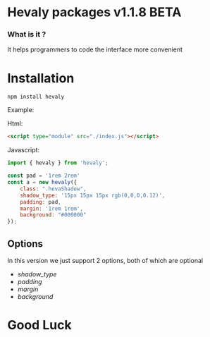 # Hevaly packages v1.1.8 BETA

### What is it ?

It helps programmers to code the interface more convenient

# Installation

`npm install hevaly`

Example:

Html: 

```html
<script type="module" src="./index.js"></script>
```

Javascript:

```javascript
import { hevaly } from 'hevaly';

const pad = '1rem 2rem'
const a = new hevaly({
    class: ".hevaShadow",
    shadow_type: '15px 15px 15px rgb(0,0,0,0.12)',
    padding: pad,
    margin: '1rem 1rem',
    background: "#000000"
});

```

## Options

In this version we just support 2 options, both of which are optional

* *shadow_type*
* *padding*
* *margin*
* *background*

# Good Luck
